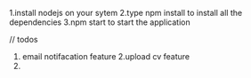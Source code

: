 1.install nodejs on your sytem 
2.type npm install to install all the dependencies 
3.npm start to start the application 



// todos 
1. email notifacation feature 
2.upload cv feature 
3.

